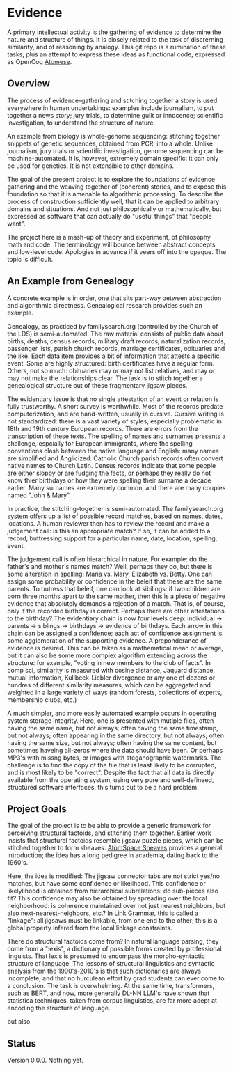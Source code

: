 Evidence
========
A primary intellectual activity is the gathering of evidence to
determine the nature and structure of things. It is closely related to
the task of discrerning similarity, and of reasoning by analogy.
This git repo is a rumination of these tasks, plus an attempt to express
these ideas as functional code, expressed as OpenCog [Atomese](https://wiki.opencog.org/w/Atomese).

Overview
--------
The process of evidence-gathering and stitching together a story is
used everywhere in human undertakings: examples include journalism, to
put together a news story; jury trials, to determine guilt or innocence;
scientific investigation, to understand the structure of nature.

An example from biology is whole-genome sequencing: stitching
together snippets of genetic sequences, obtained from PCR, into a whole.
Unlike journalism, jury trials or scientific investigation, genome
sequencing can be machine-automated. It is, however, extremely domain
specific: it can only be used for genetics. It is not extensible to
other domains.

The goal of the present project is to explore the foundations of
evidence gathering and the weaving together of (coherent) stories,
and to expose this foundation so that it is amenable to algorithmic
processing. To describe the process of construction sufficiently well,
that it can be applied to arbitrary domains and situations. And not just
philosophically or mathematically, but expressed as software that can
actually do "useful things" that "people want".

The project here is a mash-up of theory and experiment, of philosophy
math and code. The terminology will bounce between abstract concepts and
low-level code. Apologies in advance if it veers off into the opaque.
The topic is difficult.

An Example from Genealogy
-------------------------
A concrete example is in order, one that sits part-way between
abstraction and algorithmic directness. Genealogical research provides
such an example.

Genealogy, as practiced by familysearch.org (controlled by the Church
of the LDS) is semi-automated.  The raw material consists of public data
about births, deaths, census records, military draft records,
naturalization records, passenger lists, parish church records,
marriage certificates, obituaries and the like. Each data item provides
a bit of information that attests a specific event. Some are highly
structured: birth certificates have a regular form. Others, not so much:
obituaries may or may not list relatives, and may or may not make the
relationships clear.  The task is to stitch together a genealogical
structure out of these fragmentary jigsaw pieces.

The evidentiary issue is that no single attestation of an event or
relation is fully trustworthy.  A short survey is worthwhile.
Most of the records predate computerization, and are hand-written,
usually in cursive. Cursive writing is not standardized: there is a vast
variety of styles, especially problematic in 18th and 19th century
European records. There are errors from the transcription of these
texts. The spelling of names and surnames presents a challenge,
espcially for European immigrants, where the spelling conventions clash
between the native language and English: many names are simplified and
Anglicized. Catholic Church parish records often convert native names to
Church Latin. Census records indicate that some people are either sloppy
or are fudging the facts, or perhaps they really do not know thier
birthdays or how they were spelling their surname a decade earlier.
Many surnames are extremely common, and there are many couples named
"John & Mary".

In practice, the stitching-together is semi-automated. The
familysearch.org system offers up a list of possible record matches,
based on names, dates, locations. A human reviewer then has to review
the record and make a judgement call: is this an appropriate match? If
so, it can be added to a record, buttressing support for a particular
name, date, location, spelling, event.

The judgement call is often hierarchical in nature. For example: do the
father's and mother's names match? Well, perhaps they do, but there is
some alteration in spelling: Maria vs. Mary, Elizabeth vs. Betty. One
can assign some probability or confidence in the beleif that these are
the same parents. To butress that beleif, one can look at sibilings: if
two children are born three months apart to the same mother, then
this is a piece of negative evidence that absolutely demands a rejection
of a match. That is, of course, only if the recorded birthday is
correct. Perhaps there are other attestations to the birthday? The
evidentiary chain is now four levels deep: individual -> parents ->
siblings -> birthdays -> evidence of birthdays. Each arrow in this chain
can be assigned a confidence; each act of confidence assignment is some
agglomeration of the supporting evidence. A preponderance of evidence
is desired. This can be taken as a mathematical mean or average, but
it can also be some more complex algorithm extending across the
structure: for example, "voting in new members to the club of facts".
In comp sci, similarity is measured with cosine distance, Jaquard
distance, mutual information, Kullbeck-Liebler divergence or any one
of dozens or hundres of different similarity measures, which can be
aggregated and weighted in a large variety of ways (random forests,
collections of experts, membership clubs, etc.)

A much simpler, and more easily automated example occurs in operating
system storage integrity. Here, one is presented with mutiple files,
often having the same name, but not always; often having the same
timestamp, but not always; often appearing in the same directory, but
not always; often having the same size, but not always; often having the
same content, but sometimes haveing all-zeros where the data should have
been. Or perhaps MP3's with missng bytes, or images with steganographic
watermarks. The challenge is to find the copy of the file that is least
likely to be corrupted, and is most likely to be "correct". Despite the
fact that all data is directly available from the operating system,
using very pure and well-defineed, structured software interfaces, this
turns out to be a hard problem.

Project Goals
-------------
The goal of the project is to be able to provide a generic framework for
perceiving structural factoids, and stitching them together. Earlier
work insists that structural factoids resemble jigsaw puzzle pieces,
which can be stitched together to form sheaves. [AtomSpace Sheaves](https://github.com/opencog/atomspace/tree/master/opencog/sheaf)
provides a general introduction; the idea has a long pedigree in
academia, dating back to the 1960's.

Here, the idea is modified: The jigsaw connector tabs are not strict
yes/no matches, but have some confidence or likelihood. This confidence
or likelylihood is obtained from hierarchical subrelations: do
sub-pieces also fit? This confidence may also be obtained by spreading
over the local neighborhood: is coherence maintained over not just
nearest neighbors, but also next-nearest-neighbors, etc.? In Link
Grammar, this is called a "linkage": all jigsaws must be linkable, from
one end to the other; this is a global property infered from the local
linkage constraints.

There do structural factoids come from? In natural language parsing,
they come from a "lexis", a dictionary of possible forms created by
professional linguists. That lexis is presumed to encompass the
morpho-syntactic structure of language. The lessons of structural
linguistics and syntactic analysis from the 1990's-2010's is that such
dictionaries are always incomplete, and that no hurculean effort by grad
students can ever come to a conclusion. The task is overwhelming. At the
same time, transformers, such as BERT, and now, more generally DL-NN
LLM's have shown that statistica techniques, taken from corpus
linguistics, are far more adept at encoding the structure of language.

but also


Status
------
Version 0.0.0. Nothing yet.
